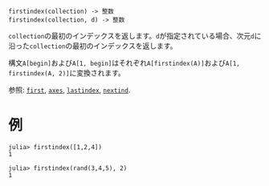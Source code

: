 ```
firstindex(collection) -> 整数
firstindex(collection, d) -> 整数
```

`collection`の最初のインデックスを返します。`d`が指定されている場合、次元`d`に沿った`collection`の最初のインデックスを返します。

構文`A[begin]`および`A[1, begin]`はそれぞれ`A[firstindex(A)]`および`A[1, firstindex(A, 2)]`に変換されます。

参照: [`first`](@ref), [`axes`](@ref), [`lastindex`](@ref), [`nextind`](@ref).

# 例

```jldoctest
julia> firstindex([1,2,4])
1

julia> firstindex(rand(3,4,5), 2)
1
```
